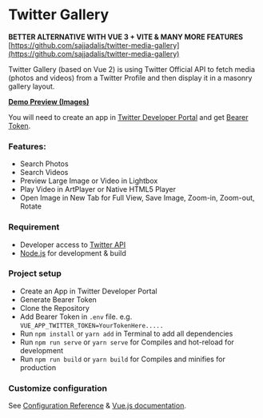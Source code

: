 # Twitter Gallery

**BETTER ALTERNATIVE WITH VUE 3 + VITE & MANY MORE FEATURES**
[https://github.com/sajjadalis/twitter-media-gallery](https://github.com/sajjadalis/twitter-media-gallery)

Twitter Gallery (based on Vue 2) is using Twitter Official API to fetch media (photos and videos) from a Twitter Profile and then display it in a masonry gallery layout.

**[Demo Preview (Images)](https://pinboard.opera.com/view/da9b047c-8317-4432-8fbd-7a5d04f351d3)**

You will need to create an app in [Twitter Developer Portal](https://developer.twitter.com) and get [Bearer Token](https://i.imgur.com/tGBFcNq.png).

### Features:
- Search Photos
- Search Videos
- Preview Large Image or Video in Lightbox
- Play Video in ArtPlayer or Native HTML5 Player
- Open Image in New Tab for Full View, Save Image, Zoom-in, Zoom-out, Rotate

### Requirement
- Developer access to [Twitter API](https://developer.twitter.com)
- [Node.js](https://nodejs.org/en/download/) for development & build

### Project setup
- Create an App in Twitter Developer Portal
- Generate Bearer Token
- Clone the Repository
- Add Bearer Token in `.env` file. e.g. `VUE_APP_TWITTER_TOKEN=YourTokenHere.....`
- Run `npm install` or `yarn add` in Terminal to add all dependencies
- Run `npm run serve` or `yarn serve` for Compiles and hot-reload for development
- Run `npm run build` or `yarn build` for Compiles and minifies for production

### Customize configuration
See [Configuration Reference](https://cli.vuejs.org/config/) & [Vue.js documentation](https://vuejs.org/v2/guide/).
